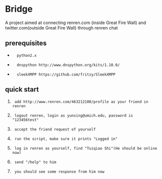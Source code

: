 Bridge
======

A project aimed at connecting renren.com (inside Great Fire Wall) and twitter.com(outside Great Fire Wall) through renren chat

prerequisites
-------------
*       python2.x
*       dnspython http://www.dnspython.org/kits/1.10.0/
*       sleekXMPP https://github.com/fritzy/SleekXMPP

quick start
-------------
1.      add http://www.renren.com/463212100/profile as your friend in renren
2.      logout renren, login as yunxing@umich.edu, password is "123456test"
3.      accept the friend request of yourself
4.      run the script, make sure it prints "Logged in"
5.      log in renren as yourself, find "Tuiqiao Shi"(He should be online now)
6.      send "/help" to him
7.      you should see some response from him now


